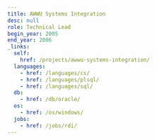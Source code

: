 ```yaml
---
title: AWWU Systems Integration
desc: null
role: Technical Lead
begin_year: 2005
end_year: 2006
_links:
  self:
    href: /projects/awwu-systems-integration/
  languages:
    - href: /languages/cs/
    - href: /languages/plsql/
    - href: /languages/sql/
  db:
    - href: /db/oracle/
  os:
    - href: /os/windows/
  jobs:
    - href: /jobs/rdi/
---
```

